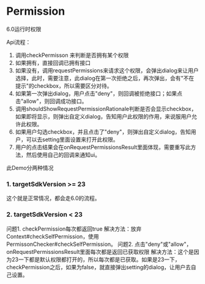 # Permission

6.0运行时权限

Api流程：
1. 调用checkPermisson 来判断是否拥有某个权限
2. 如果拥有，直接回调已拥有接口
3. 如果没有，调用requestPermissions来请求这个权限，会弹出dialog来让用户选择，此时，需要注意，此dialog在第一次拒绝之后，再次弹出，会有"不在提示"的checkbox，所以需要区分对待。
4. 如果第一次弹出dialog，用户点击"deny"，则回调被拒绝接口；如果点击"allow"，则回调成功接口。
5. 调用shouldShowRequestPermissionRationale判断是否会显示checkbox，如果即将显示，则弹出自定义dialog，告知用户此权限的作用，来说服用户允许此权限。
6. 如果用户勾选checkbox，并且点击了"deny"，则弹出自定义dialog，告知用户，可以去setting里面设置来打开此权限。
7. 用户的点击结果会在onRequestPermissionsResult里面体现，需要重写此方法，然后使用自己的回调来通知ui。

此Demo分两种情况

### 1. targetSdkVersion >= 23
这个就是正常情况，都会走6.0的流程。

### 2. targetSdkVersion < 23
问题1. checkPermission每次都返回true
解决方法：放弃Context#checkSelfPermission，使用PermissonChecker#checkSelfPermission。
问题2. 点击"deny"或"allow"，onRequestPermissionsResult里面每次都是返回已获取权限
解决方法：这个是因为23一下都是默认权限都打开的，所以每次都是已获取。如果是23一下，checkPermission之后，如果为false，就直接弹出setting的dialog，让用户去自己设置。